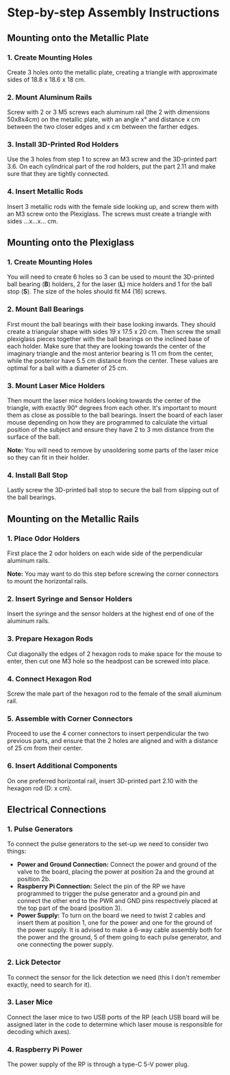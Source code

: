 # Step-by-step Assembly Instructions

## Mounting onto the Metallic Plate

### 1. Create Mounting Holes
Create 3 holes onto the metallic plate, creating a triangle with approximate sides of 18.8 x 18.6 x 18 cm.

### 2. Mount Aluminum Rails
Screw with 2 or 3 M5 screws each aluminum rail (the 2 with dimensions 50x8x4cm) on the metallic plate, with an angle x° and distance x cm between the two closer edges and x cm between the farther edges.

### 3. Install 3D-Printed Rod Holders
Use the 3 holes from step 1 to screw an M3 screw and the 3D-printed part 3.6. On each cylindrical part of the rod holders, put the part 2.11 and make sure that they are tightly connected.

### 4. Insert Metallic Rods
Insert 3 metallic rods with the female side looking up, and screw them with an M3 screw onto the Plexiglass. The screws must create a triangle with sides ...x...x... cm.

## Mounting onto the Plexiglass

### 1. Create Mounting Holes
You will need to create 6 holes so 3 can be used to mount the 3D-printed ball bearing (**B**) holders, 2 for the laser (**L**) mice holders and 1 for the ball stop (**S**). The size of the holes should fit M4 (16) screws.

### 2. Mount Ball Bearings
First mount the ball bearings with their base looking inwards. They should create a triangular shape with sides 19 x 17.5 x 20 cm. Then screw the small plexiglass pieces together with the ball bearings on the inclined base of each holder. Make sure that they are looking towards the center of the imaginary triangle and the most anterior bearing is 11 cm from the center, while the posterior have 5.5 cm distance from the center. These values are optimal for a ball with a diameter of 25 cm.

### 3. Mount Laser Mice Holders
Then mount the laser mice holders looking towards the center of the triangle, with exactly 90° degrees from each other. It's important to mount them as close as possible to the ball bearings. Insert the board of each laser mouse depending on how they are programmed to calculate the virtual position of the subject and ensure they have 2 to 3 mm distance from the surface of the ball. 

**Note:** You will need to remove by unsoldering some parts of the laser mice so they can fit in their holder.

### 4. Install Ball Stop
Lastly screw the 3D-printed ball stop to secure the ball from slipping out of the ball bearings.

## Mounting on the Metallic Rails

### 1. Place Odor Holders
First place the 2 odor holders on each wide side of the perpendicular aluminum rails. 

**Note:** You may want to do this step before screwing the corner connectors to mount the horizontal rails.

### 2. Insert Syringe and Sensor Holders
Insert the syringe and the sensor holders at the highest end of one of the aluminum rails.

### 3. Prepare Hexagon Rods
Cut diagonally the edges of 2 hexagon rods to make space for the mouse to enter, then cut one M3 hole so the headpost can be screwed into place.

### 4. Connect Hexagon Rod
Screw the male part of the hexagon rod to the female of the small aluminum rail.

### 5. Assemble with Corner Connectors
Proceed to use the 4 corner connectors to insert perpendicular the two previous parts, and ensure that the 2 holes are aligned and with a distance of 25 cm from their center.

### 6. Insert Additional Components
On one preferred horizontal rail, insert 3D-printed part 2.10 with the hexagon rod (D: x cm).

## Electrical Connections

### 1. Pulse Generators
To connect the pulse generators to the set-up we need to consider two things:

- **Power and Ground Connection:** Connect the power and ground of the valve to the board, placing the power at position 2a and the ground at position 2b.
- **Raspberry Pi Connection:** Select the pin of the RP we have programmed to trigger the pulse generator and a ground pin and connect the other end to the PWR and GND pins respectively placed at the top part of the board (position 3).
- **Power Supply:** To turn on the board we need to twist 2 cables and insert them at position 1, one for the power and one for the ground of the power supply. It is advised to make a 6-way cable assembly both for the power and the ground, 5 of them going to each pulse generator, and one connecting the power supply.

### 2. Lick Detector
To connect the sensor for the lick detection we need (this I don't remember exactly, need to search for it).

### 3. Laser Mice
Connect the laser mice to two USB ports of the RP (each USB board will be assigned later in the code to determine which laser mouse is responsible for decoding which axes).

### 4. Raspberry Pi Power
The power supply of the RP is through a type-C 5-V power plug.